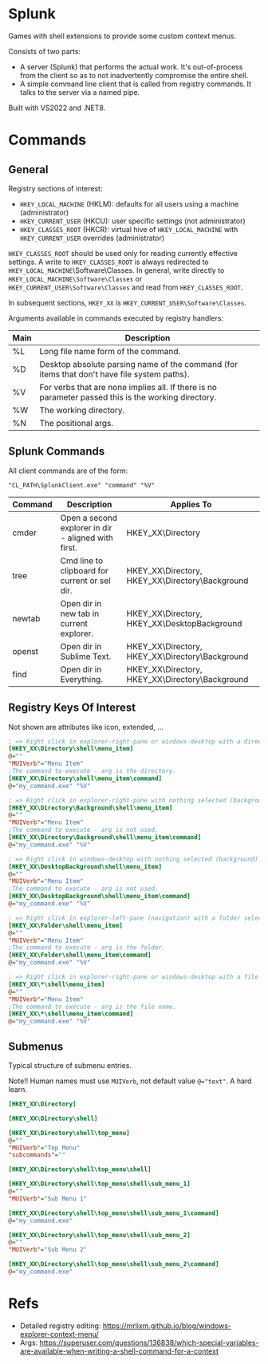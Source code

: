 # Splunk
Games with shell extensions to provide some custom context menus.

Consists of two parts:
- A server (Splunk) that performs the actual work. It's out-of-process from the client
  so as to not inadvertently compromise the entire shell.
- A simple command line client that is called from registry commands. It talks to the
  server via a named pipe.

Built with VS2022 and .NET8.


# Commands

## General

Registry sections of interest:
- `HKEY_LOCAL_MACHINE` (HKLM): defaults for all users using a machine (administrator)
- `HKEY_CURRENT_USER` (HKCU): user specific settings (not administrator)
- `HKEY_CLASSES_ROOT` (HKCR): virtual hive of `HKEY_LOCAL_MACHINE` with `HKEY_CURRENT_USER` overrides (administrator)

`HKEY_CLASSES_ROOT` should be used only for reading currently effective settings. A write to `HKEY_CLASSES_ROOT` is
always redirected to `HKEY_LOCAL_MACHINE`\Software\Classes. In general, write directly to 
`HKEY_LOCAL_MACHINE\Software\Classes` or `HKEY_CURRENT_USER\Software\Classes` and read from `HKEY_CLASSES_ROOT`.

In subsequent sections, `HKEY_XX` is `HKEY_CURRENT_USER\Software\Classes`.

Arguments available in commands executed by registry handlers:

| Main | Description |
|----  | ----        |
| %L   | Long file name form of the command. |
| %D   | Desktop absolute parsing name of the command (for items that don't have file system paths). |
| %V   | For verbs that are none implies all. If there is no parameter passed this is the working directory. |
| %W   | The working directory. |
| %N   | The positional args. |


## Splunk Commands

All client commands are of the form:
```
"CL_PATH\SplunkClient.exe" "command" "%V"
```


| Command | Description | Applies To |
| -----   | ------      | -----      |
| cmder   | Open a second explorer in dir - aligned with first.   | HKEY_XX\Directory |
| tree    | Cmd line to clipboard for current or sel dir.         | HKEY_XX\Directory, HKEY_XX\Directory\Background |
| newtab  | Open dir in new tab in current explorer.              | HKEY_XX\Directory, HKEY_XX\DesktopBackground |
| openst  | Open dir in Sublime Text.                             | HKEY_XX\Directory, HKEY_XX\Directory\Background |
| find    | Open dir in Everything.                               | HKEY_XX\Directory, HKEY_XX\Directory\Background |


## Registry Keys Of Interest

Not shown are attributes like icon, extended, ...

```ini
; => Right click in explorer-right-pane or windows-desktop with a directory selected.
[HKEY_XX\Directory\shell\menu_item]
@=""
"MUIVerb"="Menu Item"
;The command to execute - arg is the directory.
[HKEY_XX\Directory\shell\menu_item\command]
@="my_command.exe" "%V"
```

```ini
; => Right click in explorer-right-pane with nothing selected (background)
[HKEY_XX\Directory\Background\shell\menu_item]
@=""
"MUIVerb"="Menu Item"
;The command to execute - arg is not used.
[HKEY_XX\Directory\Background\shell\menu_item\command]
@="my_command.exe" "%V"
```

```ini
; => Right click in windows-desktop with nothing selected (background).
[HKEY_XX\DesktopBackground\shell\menu_item]
@=""
"MUIVerb"="Menu Item"
;The command to execute - arg is not used.
[HKEY_XX\DesktopBackground\shell\menu_item\command]
@="my_command.exe" "%V"
```

```ini
; => Right click in explorer-left-pane (navigation) with a folder selected.
[HKEY_XX\Folder\shell\menu_item]
@=""
"MUIVerb"="Menu Item"
;The command to execute - arg is the folder.
[HKEY_XX\Folder\shell\menu_item\command]
@="my_command.exe" "%V"
```

```ini
; => Right click in explorer-right-pane or windows-desktop with a file selected (* for all exts).
[HKEY_XX\*\shell\menu_item]
@=""
"MUIVerb"="Menu Item"
;The command to execute - arg is the file name.
[HKEY_XX\*\shell\menu_item\command]
@="my_command.exe" "%V"
```

## Submenus

Typical structure of submenu entries.

Note!! Human names must use `MUIVerb`, not default value `@="text"`. A hard learn.

```ini
[HKEY_XX\Directory]

[HKEY_XX\Directory\shell]

[HKEY_XX\Directory\shell\top_menu]
@=""
"MUIVerb"="Top Menu"
"subcommands"=""

[HKEY_XX\Directory\shell\top_menu\shell]

[HKEY_XX\Directory\shell\top_menu\shell\sub_menu_1]
@=""
"MUIVerb"="Sub Menu 1"

[HKEY_XX\Directory\shell\top_menu\shell\sub_menu_1\command]
@="my_command.exe"

[HKEY_XX\Directory\shell\top_menu\shell\sub_menu_2]
@=""
"MUIVerb"="Sub Menu 2"

[HKEY_XX\Directory\shell\top_menu\shell\sub_menu_2\command]
@="my_command.exe"
```

# Refs

- Detailed registry editing: https://mrlixm.github.io/blog/windows-explorer-context-menu/
- Args: https://superuser.com/questions/136838/which-special-variables-are-available-when-writing-a-shell-command-for-a-context
